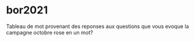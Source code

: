 # bor2021
Tableau de mot provenant des reponses aux questions que vous evoque la campagne octobre rose en un mot?
